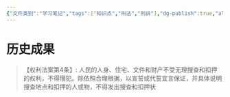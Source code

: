 ```yaml
---
{"文件类别":"学习笔记","tags":["知识点","刑法","刑诉"],"dg-publish":true,"aliases":["非法证据排除"],"permalink":"/学习笔记studyup/知识点cheese/非法证据排除规则/","dgPassFrontmatter":true,"created":"2024-10-30T11:26:58.882+08:00","updated":"2024-10-30T11:27:48.351+08:00"}
---
```


# 历史成果
>【权利法案第4条】:
	人民的人身、住宅、文件和财产不受无理搜查和扣押的权利，不得慢犯。除依照合理根据，以宣誓或代誓宜言保证，并具体说明搜查地点和扣押的人或物，不得发出搜查和扣押状
